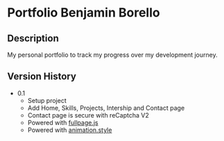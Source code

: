 # Portfolio Benjamin Borello 

## Description

My personal portfolio to track my progress over my development journey.

## Version History

* 0.1
    * Setup project
    * Add Home, Skills, Projects, Intership and Contact page
    * Contact page is secure with reCaptcha V2
    * Powered with <a href="https://github.com/alvarotrigo/fullpage.js" target="_blank">fullpage.js</a>
    * Powered with <a href="https://animate.style/" target="_blank">animation.style</a>



